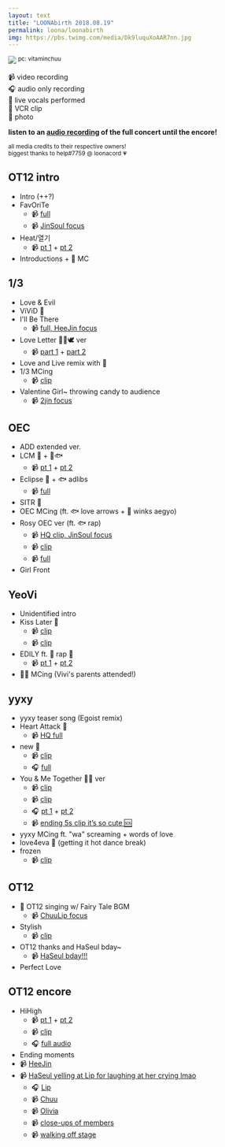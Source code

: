 ```yaml
---
layout: text
title: "LOONAbirth 2018.08.19"
permalink: loona/loonabirth
img: https://pbs.twimg.com/media/Dk9luquXoAAR7nn.jpg
---
```


![](https://pbs.twimg.com/media/Dk9luquXoAAR7nn.jpg)
<sup>pc: vitaminchuu</sup>

📹 video recording<br>
🎧 audio only recording<br>
🎤 live vocals performed<br>
📼 VCR clip<br>
📸 photo

**listen to an [audio recording](https://mega.nz/#!7CRnga7S!q-OSkygu1VwKdJuMqg0EOCv7t9bQUJrsat_NcRkut4E) of the full concert until the encore!**

<sup>all media credits to their respective owners! <br>biggest thanks to help#7759 @ loonacord 💗</sup>

## OT12 intro

* Intro (++?)
* FavOriTe
  * 📹 [full](https://www.youtube.com/watch?v=tMbSuIKITyQ)
  * 📹 [JinSoul focus](https://streamable.com/rbv02)
* Heat/열기
  * 📹 [pt 1](https://streamable.com/9056r) + [pt 2](https://streamable.com/n8nhl)
* Introductions + 🐸 MC


## 1/3

* Love & Evil
* ViViD 🎤
* I'll Be There
  * 📹 [full, HeeJin focus](https://www.youtube.com/watch?v=pHlNu2MpFSA&feature=youtu.be)
* Love Letter 🐰🐱🕊 ver
  * 📹 [part 1](https://streamable.com/50yby) + [part 2](https://streamable.com/c3uy4)
* Love and Live remix with 🐸
* 1/3 MCing
  * 📹 [clip](https://twitter.com/loonacunt/status/1031129982494552065)
* Valentine Girl~ throwing candy to audience
  * 📹 [2jin focus](https://streamable.com/749nx)

## OEC

* ADD extended ver.
* LCM 🎤 + 🦉🐟
  * 📹 [pt 1](https://streamable.com/didrr) + [pt 2](https://streamable.com/ciyyi)
* Eclipse 🎤 + 🐟 adlibs
  * 📹 [full](https://streamable.com/w2r58)
* SITR 🎤
* OEC MCing (ft. 🐟 love arrows + 🦇 winks aegyo)
* Rosy OEC ver (ft. 🐟 rap)
  * 📹 [HQ clip, JinSoul focus](https://streamable.com/6hc42)
  * 📹 [clip](https://streamable.com/8dst7)
  * 📹 [full](https://streamable.com/thvsk)
* Girl Front

## YeoVi

* Unidentified intro
* Kiss Later 🎤
  * 📹  [clip](https://streamable.com/5z7no)
  * 📹 [clip](https://streamable.com/7q9qj)
* EDILY ft. 🐸 rap 🎤
  * 📹 [pt 1](https://twitter.com/irlylovechuu/status/1031150613810147329) + [pt 2](https://twitter.com/irlylovechuu/status/1031151533348413442)
* 🦌🐸 MCing (Vivi's parents attended!)


## yyxy

* yyxy teaser song (Egoist remix)
* Heart Attack 🎤
  * 📹 [HQ full](https://streamable.com/4pkwu)
* new 🎤
  * 📹 [clip](https://streamable.com/sn9mo)
  * 🎧 [full](https://streamable.com/lowvu)
* You & Me Together 🦋🐺 ver
  * 📹 [clip](https://streamable.com/s4tp1)
  * 📹 [clip](https://streamable.com/u45e8)
  * 🎧 [pt 1](https://streamable.com/4pcwu) + [pt 2](https://streamable.com/chr56)
  * 📹 [ending 5s clip it’s so cute 🆘](https://streamable.com/q0cd5)
* yyxy MCing ft. "wa" screaming + words of love
* love4eva 🎤 (getting it hot dance break)
* frozen
  * 📹 [clip](https://streamable.com/v64y5)

## OT12

* 📼 OT12 singing w/ Fairy Tale BGM
  * 📹 [ChuuLip focus](https://streamable.com/yqn3y)
* Stylish
  * 📹 [clip](https://streamable.com/6emdj)
* OT12 thanks and HaSeul bday~
  * 📹 [HaSeul bday!!!](https://twitter.com/papapang_/status/1031146869865340929)
* Perfect Love

## OT12 encore
* HiHigh
  * 📹 [pt 1](https://streamable.com/0xtvr) + [pt 2](https://streamable.com/xqrgq)
  * 📹 [clip](https://streamable.com/drhvo)
  * 🎧 [full audio](https://streamable.com/o2y1g)
* Ending moments
* 📹 [HeeJin](https://streamable.com/0a6fq)
* 📹 [HaSeul yelling at Lip for laughing at her crying lmao](https://streamable.com/fyr3w)
  * 🎧  [Lip](https://twitter.com/archivelip/status/1031192120848089088)
  * 📹 [Chuu](https://streamable.com/nimkp)
  * 📹 [Olivia](https://streamable.com/0s21k)
  * 📹 [close-ups of members](https://streamable.com/w7b4d)
  * 📹 [walking off stage](https://streamable.com/sttru)
